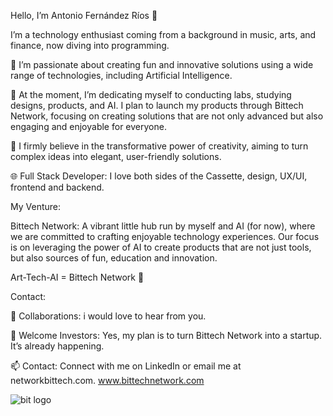Hello, I’m Antonio Fernández Ríos 👋

I’m a technology enthusiast coming from a background in music, arts, and finance, now diving into programming.

🌟 I’m passionate about creating fun and innovative solutions using a wide range of technologies, including Artificial Intelligence.

🚀 At the moment, I’m dedicating myself to conducting labs, studying designs, products, and AI. I plan to launch my products through Bittech Network, focusing on creating solutions that are not only advanced but also engaging and enjoyable for everyone.

🧠 I firmly believe in the transformative power of creativity, aiming to turn complex ideas into elegant, user-friendly solutions.

🌐 Full Stack Developer: I love both sides of the Cassette, design, UX/UI, frontend and backend.

My Venture:

Bittech Network: A vibrant little hub run by myself and AI (for now), where we are committed to crafting enjoyable technology experiences. Our focus is on leveraging the power of AI to create products that are not just tools, but also sources of fun, education and innovation.

Art-Tech-AI = Bittech Network 💾

Contact:

🤝 Collaborations: i would love to hear from you. 

💎 Welcome Investors: Yes, my plan is to turn Bittech Network into a startup. It’s already happening.

📫 Contact: Connect with me on LinkedIn or email me at networkbittech.com. www.bittechnetwork.com


![bit logo](https://github.com/Kukaloka1/Kukaloka1/assets/130247025/a127acb3-5baf-48c3-b9e1-4f5158c8fd2b)
